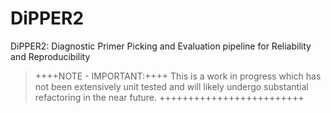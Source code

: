 # DiPPER2
DiPPER2:  Diagnostic Primer Picking and Evaluation pipeline for Reliability and Reproducibility

>++++NOTE - IMPORTANT:++++
>This is a work in progress which has not been extensively unit tested and will likely undergo substantial refactoring in the near future.
>+++++++++++++++++++++++++
